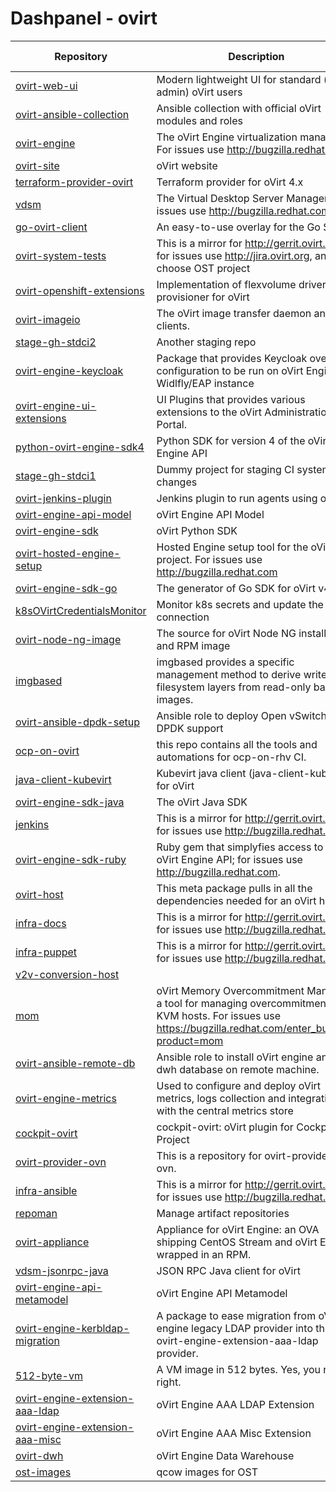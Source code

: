 
# Dashpanel - ovirt

| Repository | Description | Issues & PRs | Starred | Forks |
|---|---|---|---|---|
| [ovirt-web-ui](https://github.com/oVirt/ovirt-web-ui) | Modern lightweight UI for standard (non-admin) oVirt users | [51](https://github.com/ovirt/ovirt-web-ui/issues) | 84 | 65 |
| [ovirt-ansible-collection](https://github.com/oVirt/ovirt-ansible-collection) | Ansible collection with official oVirt modules and roles | [44](https://github.com/ovirt/ovirt-ansible-collection/issues) | 46 | 67 |
| [ovirt-engine](https://github.com/oVirt/ovirt-engine) | The oVirt Engine virtualization manager. For issues use http://bugzilla.redhat.com | [38](https://github.com/ovirt/ovirt-engine/issues) | 340 | 212 |
| [ovirt-site](https://github.com/oVirt/ovirt-site) | oVirt website | [37](https://github.com/ovirt/ovirt-site/issues) | 71 | 294 |
| [terraform-provider-ovirt](https://github.com/oVirt/terraform-provider-ovirt) | Terraform provider for oVirt 4.x | [26](https://github.com/ovirt/terraform-provider-ovirt/issues) | 127 | 62 |
| [vdsm](https://github.com/oVirt/vdsm) | The Virtual Desktop Server Manager. For issues use http://bugzilla.redhat.com. | [19](https://github.com/ovirt/vdsm/issues) | 108 | 132 |
| [go-ovirt-client](https://github.com/oVirt/go-ovirt-client) | An easy-to-use overlay for the Go SDK. | [19](https://github.com/ovirt/go-ovirt-client/issues) | 7 | 9 |
| [ovirt-system-tests](https://github.com/oVirt/ovirt-system-tests) | This is a mirror for http://gerrit.ovirt.org, for issues use http://jira.ovirt.org, and choose OST project | [19](https://github.com/ovirt/ovirt-system-tests/issues) | 16 | 31 |
| [ovirt-openshift-extensions](https://github.com/oVirt/ovirt-openshift-extensions) | Implementation of flexvolume driver and provisioner for oVirt | [18](https://github.com/ovirt/ovirt-openshift-extensions/issues) | 32 | 16 |
| [ovirt-imageio](https://github.com/oVirt/ovirt-imageio) | The oVirt image transfer daemon and clients. | [16](https://github.com/ovirt/ovirt-imageio/issues) | 12 | 12 |
| [stage-gh-stdci2](https://github.com/oVirt/stage-gh-stdci2) | Another staging repo | [14](https://github.com/ovirt/stage-gh-stdci2/issues) | 1 | 2 |
| [ovirt-engine-keycloak](https://github.com/oVirt/ovirt-engine-keycloak) | Package that provides Keycloak overlay configuration to be run on oVirt Engine&#39;s Widlfly/EAP instance | [10](https://github.com/ovirt/ovirt-engine-keycloak/issues) | 1 | 4 |
| [ovirt-engine-ui-extensions](https://github.com/oVirt/ovirt-engine-ui-extensions) | UI Plugins that provides various extensions to the oVirt Administration Portal. | [8](https://github.com/ovirt/ovirt-engine-ui-extensions/issues) | 4 | 15 |
| [python-ovirt-engine-sdk4](https://github.com/oVirt/python-ovirt-engine-sdk4) | Python SDK for version 4 of the oVirt Engine API | [7](https://github.com/ovirt/python-ovirt-engine-sdk4/issues) | 4 | 15 |
| [stage-gh-stdci1](https://github.com/oVirt/stage-gh-stdci1) | Dummy project for staging CI system changes | [6](https://github.com/ovirt/stage-gh-stdci1/issues) | 1 | 2 |
| [ovirt-jenkins-plugin](https://github.com/oVirt/ovirt-jenkins-plugin) | Jenkins plugin to run agents using oVirt | [6](https://github.com/ovirt/ovirt-jenkins-plugin/issues) | 3 | 2 |
| [ovirt-engine-api-model](https://github.com/oVirt/ovirt-engine-api-model) | oVirt Engine API Model | [6](https://github.com/ovirt/ovirt-engine-api-model/issues) | 18 | 26 |
| [ovirt-engine-sdk](https://github.com/oVirt/ovirt-engine-sdk) | oVirt Python SDK | [5](https://github.com/ovirt/ovirt-engine-sdk/issues) | 79 | 78 |
| [ovirt-hosted-engine-setup](https://github.com/oVirt/ovirt-hosted-engine-setup) | Hosted Engine setup tool for the oVirt project. For issues use http://bugzilla.redhat.com | [4](https://github.com/ovirt/ovirt-hosted-engine-setup/issues) | 15 | 28 |
| [ovirt-engine-sdk-go](https://github.com/oVirt/ovirt-engine-sdk-go) | The generator of Go SDK for oVirt v4.0&#43; | [4](https://github.com/ovirt/ovirt-engine-sdk-go/issues) | 20 | 25 |
| [k8sOVirtCredentialsMonitor](https://github.com/oVirt/k8sOVirtCredentialsMonitor) | Monitor k8s secrets and update the oVirt connection | [3](https://github.com/ovirt/k8sOVirtCredentialsMonitor/issues) | 2 | 2 |
| [ovirt-node-ng-image](https://github.com/oVirt/ovirt-node-ng-image) | The source for oVirt Node NG installer ISO and RPM image | [3](https://github.com/ovirt/ovirt-node-ng-image/issues) | 9 | 7 |
| [imgbased](https://github.com/oVirt/imgbased) | imgbased provides a specific management method to derive writeable filesystem layers from read-only base images. | [2](https://github.com/ovirt/imgbased/issues) | 6 | 6 |
| [ovirt-ansible-dpdk-setup](https://github.com/oVirt/ovirt-ansible-dpdk-setup) | Ansible role to deploy Open vSwitch with DPDK support | [2](https://github.com/ovirt/ovirt-ansible-dpdk-setup/issues) | 8 | 4 |
| [ocp-on-ovirt](https://github.com/oVirt/ocp-on-ovirt) | this repo contains all the tools and automations for ocp-on-rhv CI. | [2](https://github.com/ovirt/ocp-on-ovirt/issues) | 8 | 9 |
| [java-client-kubevirt](https://github.com/oVirt/java-client-kubevirt) | Kubevirt java client (java-client-kubevirt) for oVirt | [2](https://github.com/ovirt/java-client-kubevirt/issues) | 7 | 4 |
| [ovirt-engine-sdk-java](https://github.com/oVirt/ovirt-engine-sdk-java) | The oVirt Java SDK | [1](https://github.com/ovirt/ovirt-engine-sdk-java/issues) | 17 | 14 |
| [jenkins](https://github.com/oVirt/jenkins) | This is a mirror for http://gerrit.ovirt.org, for issues use http://bugzilla.redhat.com | [1](https://github.com/ovirt/jenkins/issues) | 16 | 9 |
| [ovirt-engine-sdk-ruby](https://github.com/oVirt/ovirt-engine-sdk-ruby) | Ruby gem that simplyfies access to the oVirt Engine API; for issues use http://bugzilla.redhat.com. | [1](https://github.com/ovirt/ovirt-engine-sdk-ruby/issues) | 17 | 9 |
| [ovirt-host](https://github.com/oVirt/ovirt-host) | This meta package pulls in all the dependencies needed for an oVirt hosts. | [1](https://github.com/ovirt/ovirt-host/issues) | 3 | 5 |
| [infra-docs](https://github.com/oVirt/infra-docs) | This is a mirror for http://gerrit.ovirt.org, for issues use http://bugzilla.redhat.com | [1](https://github.com/ovirt/infra-docs/issues) | 5 | 5 |
| [infra-puppet](https://github.com/oVirt/infra-puppet) | This is a mirror for http://gerrit.ovirt.org, for issues use http://bugzilla.redhat.com | [1](https://github.com/ovirt/infra-puppet/issues) | 1 | 1 |
| [v2v-conversion-host](https://github.com/oVirt/v2v-conversion-host) |  | [1](https://github.com/ovirt/v2v-conversion-host/issues) | 9 | 21 |
| [mom](https://github.com/oVirt/mom) | oVirt Memory Overcommitment Manager, a tool for managing overcommitment on KVM hosts. For issues use https://bugzilla.redhat.com/enter_bug.cgi?product=mom | [1](https://github.com/ovirt/mom/issues) | 12 | 13 |
| [ovirt-ansible-remote-db](https://github.com/oVirt/ovirt-ansible-remote-db) | Ansible role to install oVirt engine and dwh database on remote machine. | [1](https://github.com/ovirt/ovirt-ansible-remote-db/issues) | 2 | 1 |
| [ovirt-engine-metrics](https://github.com/oVirt/ovirt-engine-metrics) | Used to configure and deploy oVirt metrics, logs collection and integration with the central metrics store | [1](https://github.com/ovirt/ovirt-engine-metrics/issues) | 7 | 11 |
| [cockpit-ovirt](https://github.com/oVirt/cockpit-ovirt) | cockpit-ovirt: oVirt plugin for Cockpit Project | [1](https://github.com/ovirt/cockpit-ovirt/issues) | 10 | 14 |
| [ovirt-provider-ovn](https://github.com/oVirt/ovirt-provider-ovn) | This is a repository for ovirt-provider-ovn. | [1](https://github.com/ovirt/ovirt-provider-ovn/issues) | 17 | 10 |
| [infra-ansible](https://github.com/oVirt/infra-ansible) | This is a mirror for http://gerrit.ovirt.org, for issues use http://bugzilla.redhat.com | [1](https://github.com/ovirt/infra-ansible/issues) | 1 | 2 |
| [repoman](https://github.com/oVirt/repoman) | Manage artifact repositories | [1](https://github.com/ovirt/repoman/issues) | 4 | 2 |
| [ovirt-appliance](https://github.com/oVirt/ovirt-appliance) | Appliance for oVirt Engine: an OVA shipping CentOS Stream and oVirt Engine, wrapped in an RPM. | [1](https://github.com/ovirt/ovirt-appliance/issues) | 11 | 17 |
| [vdsm-jsonrpc-java](https://github.com/oVirt/vdsm-jsonrpc-java) | JSON RPC Java client for oVirt | [1](https://github.com/ovirt/vdsm-jsonrpc-java/issues) | 5 | 9 |
| [ovirt-engine-api-metamodel](https://github.com/oVirt/ovirt-engine-api-metamodel) | oVirt Engine API Metamodel | [1](https://github.com/ovirt/ovirt-engine-api-metamodel/issues) | 4 | 3 |
| [ovirt-engine-kerbldap-migration](https://github.com/oVirt/ovirt-engine-kerbldap-migration) | A package to ease migration from oVirt engine legacy LDAP provider into the new ovirt-engine-extension-aaa-ldap provider. | [1](https://github.com/ovirt/ovirt-engine-kerbldap-migration/issues) | 4 | 1 |
| [512-byte-vm](https://github.com/oVirt/512-byte-vm) | A VM image in 512 bytes. Yes, you read it right. | [1](https://github.com/ovirt/512-byte-vm/issues) | 28 | 5 |
| [ovirt-engine-extension-aaa-ldap](https://github.com/oVirt/ovirt-engine-extension-aaa-ldap) | oVirt Engine AAA LDAP Extension | [1](https://github.com/ovirt/ovirt-engine-extension-aaa-ldap/issues) | 10 | 11 |
| [ovirt-engine-extension-aaa-misc](https://github.com/oVirt/ovirt-engine-extension-aaa-misc) | oVirt Engine AAA Misc Extension | [1](https://github.com/ovirt/ovirt-engine-extension-aaa-misc/issues) | 2 | 6 |
| [ovirt-dwh](https://github.com/oVirt/ovirt-dwh) | oVirt Engine Data Warehouse | [1](https://github.com/ovirt/ovirt-dwh/issues) | 5 | 20 |
| [ost-images](https://github.com/oVirt/ost-images) | qcow images for OST | [1](https://github.com/ovirt/ost-images/issues) | 3 | 8 |
